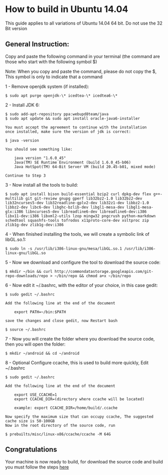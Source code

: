 How to build in Ubuntu 14.04
============================
This guide applies to all variations of Ubuntu 14.04 64 bit. Do not use the 32 Bit version

General Instruction:
--------------------
Copy and paste the following command in your terminal (the command are those who start with the following symbol  $)

Note: When you copy and paste the command, please do not copy the $, This symbol is only to indicate that a command

1 - Remove openjdk system (if installed):

    $ sudo apt purge openjdk-\* icedtea-\* icedtea6-\*

2 - Install JDK 6:

    $ sudo add-apt-repository ppa:webupd8team/java
    $ sudo apt update && sudo apt install oracle-java6-installer

    You must accept the agreement to continue with the installation
    once installed, make sure the version of jdk is correct:

    $ java -version

    You should see something like:

        java version "1.6.0_45"
        Java(TM) SE Runtime Environment (build 1.6.0_45-b06)
        Java HotSpot(TM) 64-Bit Server VM (build 20.45-b01, mixed mode)

    Continue to Step 3

3 - Now install all the tools to build:

    $ sudo apt install bison build-essential bzip2 curl dpkg-dev flex g++-multilib git git-review gnupg gperf lib32bz2-1.0 lib32bz2-dev lib32ncurses5-dev lib32readline-gplv2-dev lib32z1-dev libbz2-1.0 libbz2-dev libc6-dev libghc-bzlib-dev libgl1-mesa-dev libgl1-mesa-glx:i386 libncurses5-dev libreadline6-dev libreadline6-dev:i386 libx11-dev:i386 libxml2-utils lzop mingw32 pngcrush python-markdown schedtool squashfs-tools tofrodos x11proto-core-dev xsltproc zip zlib1g-dev zlib1g-dev:i386

4 - When finished installing the tools, we will create a symbolic link of libGL.so.1:

    $ sudo ln -s /usr/lib/i386-linux-gnu/mesa/libGL.so.1 /usr/lib/i386-linux-gnu/libGL.so

5 - Now we download and configure the tool to download the source code:

    $ mkdir ~/bin && curl http://commondatastorage.googleapis.com/git-repo-downloads/repo > ~/bin/repo && chmod a+x ~/bin/repo

6 - Now edit it ~/.bashrc, with the editor of your choice, in this case gedit:

    $ sudo gedit ~/.bashrc

    Add the following line at the end of the document

        export PATH=~/bin:$PATH

    save the changes and close gedit, now Restart bash

    $ source ~/.bashrc

7 - Now you will create the folder where you download the source code, then you will open the folder:

    $ mkdir ~/android && cd ~/android

8 - Optional Configure ccache, this is used to build more quickly, Edit ~/.bashrc

    $ sudo gedit ~/.bashrc

    Add the following line at the end of the document

        export USE_CCACHE=1
        export CCACHE_DIR=(directory where ccache will be located)

        example: export CCACHE_DIR=/home/build/.ccache

    Now specify the maximum size that can occupy ccache, The suggested cache size is 50-100GB
    Now in the root directory of the source code, run

    $ prebuilts/misc/linux-x86/ccache/ccache -M 64G

Congratulations
---------------
Your machine is now ready to build, for download the source code and build you must follow the steps [here](https://github.com/PAC-man/pacman/blob/pac-4.4/README.md)
